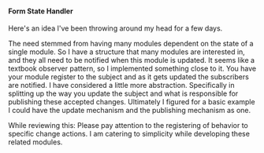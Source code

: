 #### Form State Handler
Here's an idea I've been throwing around my head for a few days. 

The need stemmed from having many modules dependent on the state of a single module. So I have a structure that many modules are interested in, and they all need to be notified when this module is updated. 
It seems like a textbook observer pattern, so I implemented something close to it. You have your module register to the subject and as it gets updated the subscribers are notified. I have considered a little more abstraction.
Specifically in splitting up the way you update the subject and what is responsible for publishing these accepted changes. Ultimately I figured for a basic example I could have the update mechanism and the publishing mechanism as one. 

While reviewing this: 
Please pay attention to the registering of behavior to specific change actions. I am catering to simplicity while developing these related modules.  
